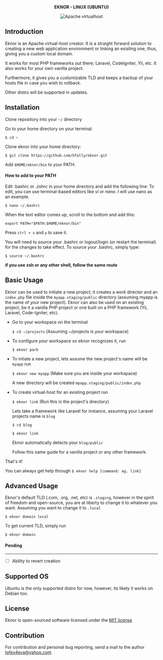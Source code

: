 <p align="center">
    <strong>
        EKNOR - LINUX (UBUNTU)
    </strong>
</p>

<p align="center">
    <img src="https://img.shields.io/badge/Apache-Virtualhost-red.svg" alt="Apache virtualhost">
</p>


## Introduction
Eknor is an Apache virtual-host creator. It is a straight forward solution to creating a new web application 
environment or linking an existing one, thus, giving you a custom local domain.

It works for most PHP frameworks out there; Laravel, CodeIgniter, Yii, etc. It also works for your own 
vanilla project.

Furthermore, it gives you a customizable TLD and keeps a backup of your hosts file in case you wish to rollback.

Other distro will be supported in updates.

## Installation
Clone repository into your `~/` directory

Go to your home directory on your terminal:

`$ cd ~`

Clone eknor into your home directory:

`$ git clone https://github.com/hfally/eknor.git`

Add `$HOME/eknor/bin` to your PATH.

#### How to add to your PATH
Edit .bashrc or .zshrc in your home directory and add the following line:
To edit, you can use terminal-based editors like *vi* or *nano*. I will use nano as an example.

`$ nano ~/.bashrc`

When the text editor comes up, scroll to the bottom and add this: 

`export PATH="$PATH:$HOME/eknor/bin"`

Press `ctrl + x` and `y` to save it.

You will need to source your .bashrc or logout/login (or restart the terminal) for the changes to take effect. To source your .bashrc, simply type:

`$ source ~/.bashrc`

**if you use zsh or any other shell, follow the same route**

## Basic Usage
Eknor can be used to initiate a new project; it creates a work director and an `index.php` file inside the `myapp.staging/public` directory (assuming myapp is the name of your new project). Eknor can also be used on an existing project, be it a vanilla PHP project or one built on a PHP framework (Yii, Laravel, Code-Igniter, etc).

* Go to your workspace on the terminal

    `$ cd ~/projects` (Assuming ~/projects is your workspace)

* To configure your workspace so eknor recognizes it, run

    `$ eknor park`

* To intiate a new project, lets assume the new project's name will be `myapp` run

    `$ eknor new myapp` (Make sure you are inside your workspace)

    A new directory will be created `mpapp.staging/public/index.php`

* To create virtual-host for an existing project run

    `$ eknor link` (Run this in the project's directory)

    Lets take a framework like Laravel for instance, assuming your Laravel projects name is `blog`

    `$ cd blog`

    `$ eknor link`

    Eknor automatically detects your `blog/public`

    Follow this same guide for a vanilla project or any other framework.

That's it!

You can always get help through `$ eknor help [command: eg. link]`

## Advanced Usage

Eknor's default TLD (.com, .org, .net, etc) is `.staging`, however in the spirit of freedom and open-source, you are at liberty to change it to whatever you want. Assuming you want to change it to `.local`


`$ eknor domain local`

To get current TLD, simply run

`$ eknor domain`

#### Pending ####
----
- [ ] Ability to revert creation 

## Supported OS
Ubuntu is the only supported distro for now, however, its likely it works on Debian too.

## License

Eknor is open-sourced software licensed under the [MIT license](http://opensource.org/licenses/MIT)

## Contribution
For contribution and personal bug reporting, send a mail to the author <a href='mailto:tofex4eva@yahoo.com'>tofex4eva@yahoo.com</a>
